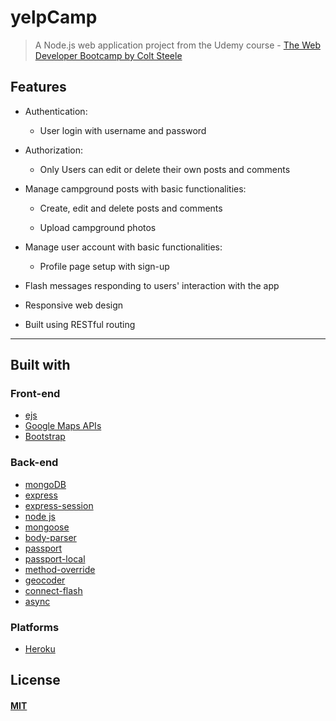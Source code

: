 # yelpCamp

> A Node.js web application project from the Udemy course - [The Web Developer Bootcamp by Colt Steele](https://www.udemy.com/the-web-developer-bootcamp/)

## Features

* Authentication:
  
  * User login with username and password

* Authorization:

  * Only Users can edit or delete their own posts and comments

* Manage campground posts with basic functionalities:

  * Create, edit and delete posts and comments

  * Upload campground photos

* Manage user account with basic functionalities:

  * Profile page setup with sign-up

* Flash messages responding to users' interaction with the app

* Responsive web design

* Built using RESTful routing
 
---

## Built with

### Front-end

* [ejs](http://ejs.co/)
* [Google Maps APIs](https://developers.google.com/maps/)
* [Bootstrap](https://getbootstrap.com/docs/3.3/)

### Back-end

* [mongoDB](https://www.mongodb.com/)
* [express](https://expressjs.com/)
* [express-session](https://github.com/expressjs/session#express-session)
* [node js](https://nodejs.org/en/)
* [mongoose](http://mongoosejs.com/)
* [body-parser](https://github.com/expressjs/body-parser)
* [passport](http://www.passportjs.org/)
* [passport-local](https://github.com/jaredhanson/passport-local#passport-local)
* [method-override](https://github.com/expressjs/method-override#method-override)
* [geocoder](https://github.com/wyattdanger/geocoder#geocoder)
* [connect-flash](https://github.com/jaredhanson/connect-flash#connect-flash)
* [async](http://caolan.github.io/async/)


### Platforms
* [Heroku](https://www.heroku.com/)
## License

#### [MIT](./LICENSE)
